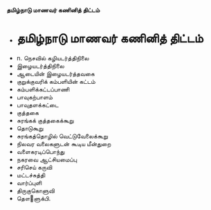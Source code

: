 **தமிழ்நாடு மாணவர் கணினித் திட்டம்**
- # தமிழ்நாடு மாணவர் கணினித் திட்டம்
- n. நெசவில் கழியடர்த்திநிலை
- இழையடர்த்திநிலை
- ஆடையின் இழையடர்த்தவகை
- குறுக்குவரிக் கம்பளியின் கட்டம்
- கம்பளிக்கட்டப்பாணி
- பாவுகற்பாளம்
- பாவுதளக்கட்டை
- குத்தகை
- சுரங்கக் குத்தகைக்கூறு
- தொடுகூறு
- சுரங்கத்தொழில் வெட்டுவேலைக்கூறு
- நிலவர வலைகளுடன் கூடிய மீன்துறை
- வளைகரடிப்பொந்து
- நகரவை ஆட்சியமைப்பு
- சரிசெய் கருவி
- மட்டச்சுத்தி
- வார்ப்புளி
- திருகுகொளுவி
- தௌ஢ளுக்பி.

